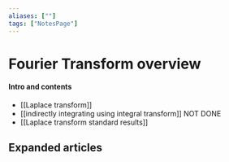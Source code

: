 ```yaml
---
aliases: [""]
tags: ["NotesPage"]
---
```


# Fourier Transform overview

#### Intro and contents
- [[Laplace transform]]
- [[indirectly integrating using integral transform]] NOT DONE
- [[Laplace transform standard results]]


## Expanded articles
